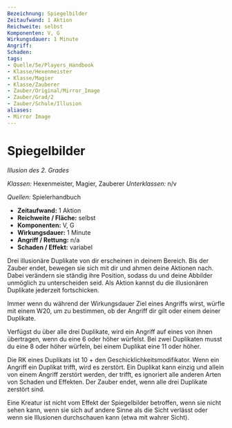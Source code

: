 ```yaml
---
Bezeichnung: Spiegelbilder
Zeitaufwand: 1 Aktion
Reichweite: selbst
Komponenten: V, G
Wirkungsdauer: 1 Minute
Angriff: 
Schaden: 
tags:
- Quelle/5e/Players_Handbook
- Klasse/Hexenmeister
- Klasse/Magier
- Klasse/Zauberer
- Zauber/Original/Mirror_Image
- Zauber/Grad/2
- Zauber/Schule/Illusion
aliases:
- Mirror Image
---
```

# Spiegelbilder
_Illusion des 2. Grades_

_Klassen:_ Hexenmeister, Magier, Zauberer
_Unterklassen:_ n/v

_Quellen:_ Spielerhandbuch

- **Zeitaufwand:** 1 Aktion
- **Reichweite / Fläche:** selbst
- **Komponenten:** V, G
- **Wirkungsdauer:** 1 Minute
- **Angriff / Rettung:** n/a
- **Schaden / Effekt:**  variabel

Drei illusionäre Duplikate von dir erscheinen in deinem Bereich. Bis der Zauber endet, bewegen sie sich mit dir und ahmen deine Aktionen nach. Dabei verändern sie ständig ihre Position, sodass du und deine Abbilder unmöglich zu unterscheiden seid. Als Aktion kannst du die illusionären Duplikate jederzeit fortschicken.

Immer wenn du während der Wirkungsdauer Ziel eines Angriffs wirst, würfle mit einem W20, um zu bestimmen, ob der Angriff dir gilt oder einem deiner Duplikate.

Verfügst du über alle drei Duplikate, wird ein Angriff auf eines von ihnen übertragen, wenn du eine 6 oder höher würfelst. Bei zwei Duplikaten musst du eine 8 oder höher würfeln, bei einem Duplikat eine 11 oder höher.

Die RK eines Duplikats ist 10 + den Geschicklichkeitsmodifikator. Wenn ein Angriff ein Duplikat trifft, wird es zerstört. Ein Duplikat kann einzig und allein von einem Angriff zerstört werden, der trifft, es ignoriert alle anderen Arten von Schaden und Effekten. Der Zauber endet, wenn alle drei Duplikate zerstört sind.

Eine Kreatur ist nicht vom Effekt der Spiegelbilder betroffen, wenn sie nicht sehen kann, wenn sie sich auf andere Sinne als die Sicht verlässt oder wenn sie Illusionen durchschauen kann (etwa mit wahrer Sicht).